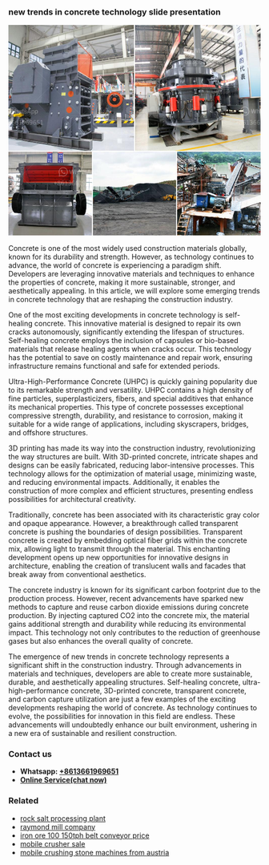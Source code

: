 <h3>new trends in concrete technology slide presentation</h3><img src='1708322775.jpg' alt=''><p>Concrete is one of the most widely used construction materials globally, known for its durability and strength. However, as technology continues to advance, the world of concrete is experiencing a paradigm shift. Developers are leveraging innovative materials and techniques to enhance the properties of concrete, making it more sustainable, stronger, and aesthetically appealing. In this article, we will explore some emerging trends in concrete technology that are reshaping the construction industry.</p><p>One of the most exciting developments in concrete technology is self-healing concrete. This innovative material is designed to repair its own cracks autonomously, significantly extending the lifespan of structures. Self-healing concrete employs the inclusion of capsules or bio-based materials that release healing agents when cracks occur. This technology has the potential to save on costly maintenance and repair work, ensuring infrastructure remains functional and safe for extended periods.</p><p>Ultra-High-Performance Concrete (UHPC) is quickly gaining popularity due to its remarkable strength and versatility. UHPC contains a high density of fine particles, superplasticizers, fibers, and special additives that enhance its mechanical properties. This type of concrete possesses exceptional compressive strength, durability, and resistance to corrosion, making it suitable for a wide range of applications, including skyscrapers, bridges, and offshore structures.</p><p>3D printing has made its way into the construction industry, revolutionizing the way structures are built. With 3D-printed concrete, intricate shapes and designs can be easily fabricated, reducing labor-intensive processes. This technology allows for the optimization of material usage, minimizing waste, and reducing environmental impacts. Additionally, it enables the construction of more complex and efficient structures, presenting endless possibilities for architectural creativity.</p><p>Traditionally, concrete has been associated with its characteristic gray color and opaque appearance. However, a breakthrough called transparent concrete is pushing the boundaries of design possibilities. Transparent concrete is created by embedding optical fiber grids within the concrete mix, allowing light to transmit through the material. This enchanting development opens up new opportunities for innovative designs in architecture, enabling the creation of translucent walls and facades that break away from conventional aesthetics.</p><p>The concrete industry is known for its significant carbon footprint due to the production process. However, recent advancements have sparked new methods to capture and reuse carbon dioxide emissions during concrete production. By injecting captured CO2 into the concrete mix, the material gains additional strength and durability while reducing its environmental impact. This technology not only contributes to the reduction of greenhouse gases but also enhances the overall quality of concrete.</p><p>The emergence of new trends in concrete technology represents a significant shift in the construction industry. Through advancements in materials and techniques, developers are able to create more sustainable, durable, and aesthetically appealing structures. Self-healing concrete, ultra-high-performance concrete, 3D-printed concrete, transparent concrete, and carbon capture utilization are just a few examples of the exciting developments reshaping the world of concrete. As technology continues to evolve, the possibilities for innovation in this field are endless. These advancements will undoubtedly enhance our built environment, ushering in a new era of sustainable and resilient construction.</p><h3>Contact us</h3><ul><li><strong>Whatsapp:&nbsp;<a href="https://wa.me/8613661969651">+8613661969651</a></strong></li><li><a href="https://swt.shibang-china.com/?git&amp;zhl&amp;new trends in concrete technology slide presentation"><strong>Online Service(chat now)</strong></a></li></ul><h3>Related</h3><ul><li><a href='rock salt processing plant.md'>rock salt processing plant</a></li><li><a href='raymond mill company.md'>raymond mill company</a></li><li><a href='iron ore 100 150tph belt conveyor price.md'>iron ore 100 150tph belt conveyor price</a></li><li><a href='mobile crusher sale.md'>mobile crusher sale</a></li><li><a href='mobile crushing stone machines from austria.md'>mobile crushing stone machines from austria</a></li></ul>
